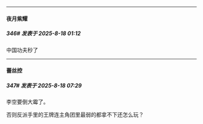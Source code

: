 ﻿
*****

####  夜月紫耀  
##### 346#       发表于 2025-8-18 01:12

中国功夫秒了


*****

####  蕾丝控  
##### 347#       发表于 2025-8-18 07:29

李空要倒大霉了。

否则反派手里的王牌连主角团里最弱的都拿不下还怎么玩？

